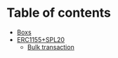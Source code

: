 # Table of contents

* [Boxs](README.md)
* [ERC1155+SPL20](erc1155+spl20/README.md)
  * [Bulk transaction](erc1155+spl20/bulk-transaction.md)
